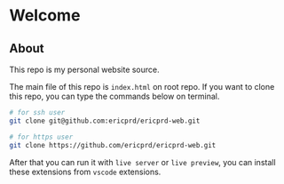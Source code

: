 # Welcome

## About

This repo is my personal website source.

The main file of this repo is `index.html` on root repo.
If you want to clone this repo, you can type the commands below on terminal.

```sh
# for ssh user
git clone git@github.com:ericprd/ericprd-web.git

# for https user
git clone https://github.com/ericprd/ericprd-web.git
```

After that you can run it with `live server` or `live preview`,
you can install these extensions from `vscode` extensions.

